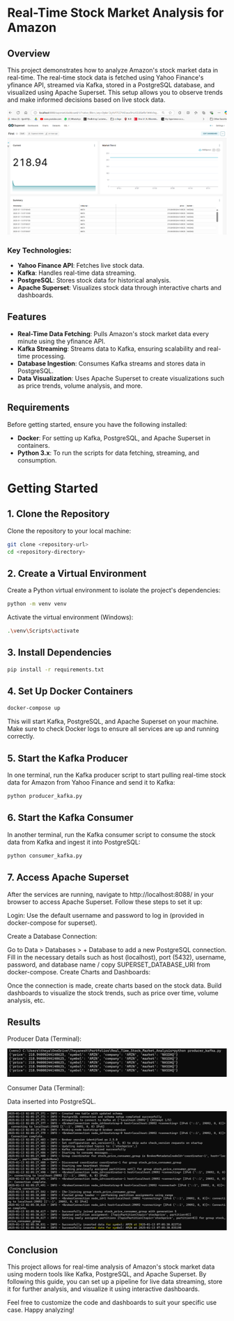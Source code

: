 # Real-Time Stock Market Analysis for Amazon

## Overview

This project demonstrates how to analyze Amazon's stock market data in real-time. The real-time stock data is fetched using Yahoo Finance's yfinance API, streamed via Kafka, stored in a PostgreSQL database, and visualized using Apache Superset. This setup allows you to observe trends and make informed decisions based on live stock data.



<p align="center">
  <img src="./results/Chart.png" alt="lal">
</p>



### Key Technologies:
- **Yahoo Finance API**: Fetches live stock data.
- **Kafka**: Handles real-time data streaming.
- **PostgreSQL**: Stores stock data for historical analysis.
- **Apache Superset**: Visualizes stock data through interactive charts and dashboards.

## Features

- **Real-Time Data Fetching**: Pulls Amazon's stock market data every minute using the yfinance API.
- **Kafka Streaming**: Streams data to Kafka, ensuring scalability and real-time processing.
- **Database Ingestion**: Consumes Kafka streams and stores data in PostgreSQL.
- **Data Visualization**: Uses Apache Superset to create visualizations such as price trends, volume analysis, and more.

## Requirements

Before getting started, ensure you have the following installed:

- **Docker**: For setting up Kafka, PostgreSQL, and Apache Superset in containers.
- **Python 3.x**: To run the scripts for data fetching, streaming, and consumption.


# Getting Started

## 1. Clone the Repository
Clone the repository to your local machine:

```bash
git clone <repository-url>
cd <repository-directory>
```

## 2. Create a Virtual Environment
Create a Python virtual environment to isolate the project's dependencies:
```bash
python -m venv venv
```
Activate the virtual environment (Windows):
```bash
.\venv\Scripts\activate
```

## 3. Install Dependencies
```bash
pip install -r requirements.txt
```

## 4. Set Up Docker Containers
```bash
docker-compose up
```
This will start Kafka, PostgreSQL, and Apache Superset on your machine. Make sure to check Docker logs to ensure all services are up and running correctly.

## 5. Start the Kafka Producer
In one terminal, run the Kafka producer script to start pulling real-time stock data for Amazon from Yahoo Finance and send it to Kafka:
```bash
python producer_kafka.py
```
## 6. Start the Kafka Consumer
In another terminal, run the Kafka consumer script to consume the stock data from Kafka and ingest it into PostgreSQL:
```bash
python consumer_kafka.py
```
## 7. Access Apache Superset
After the services are running, navigate to http://localhost:8088/ in your browser to access Apache Superset. Follow these steps to set it up:

Login: Use the default username and password to log in (provided in docker-compose for superset).

Create a Database Connection:

Go to Data > Databases > + Database to add a new PostgreSQL connection.
Fill in the necessary details such as host (localhost), port (5432), username, password, and database name / copy SUPERSET_DATABASE_URI from docker-compose.
Create Charts and Dashboards:

Once the connection is made, create charts based on the stock data.
Build dashboards to visualize the stock trends, such as price over time, volume analysis, etc.


## Results



Producer Data (Terminal):


<p align="center">
  <img src="./results/producerdata.png" alt="lal">
</p>

Consumer Data (Terminal):

Data inserted into PostgreSQL.

<p align="center">
  <img src="./results/consumerdata.png" alt="lal">
</p>




## Conclusion
This project allows for real-time analysis of Amazon's stock market data using modern tools like Kafka, PostgreSQL, and Apache Superset. By following this guide, you can set up a pipeline for live data streaming, store it for further analysis, and visualize it using interactive dashboards.

Feel free to customize the code and dashboards to suit your specific use case. Happy analyzing!
